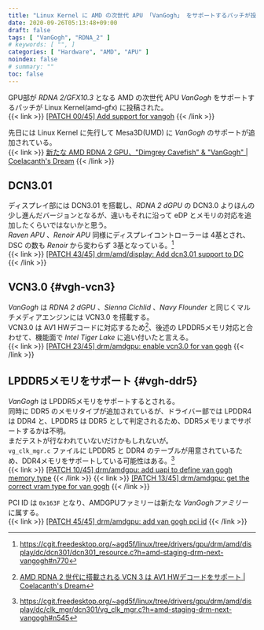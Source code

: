 ```yaml
---
title: "Linux Kernel に AMD の次世代 APU 「VanGogh」 をサポートするパッチが投稿される"
date: 2020-09-26T05:13:48+09:00
draft: false
tags: [ "VanGogh", "RDNA_2" ]
# keywords: [ "", ]
categories: [ "Hardware", "AMD", "APU" ]
noindex: false
# summary: ""
toc: false
---
```


GPU部が *RDNA 2/GFX10.3* となる AMD の次世代 APU *VanGogh* をサポートするパッチが Linux Kernel(amd-gfx) に投稿された。  
{{< link >}} [[PATCH 00/45] Add support for vangoh](https://lists.freedesktop.org/archives/amd-gfx/2020-September/054216.html) {{< /link >}}

先日には Linux Kernel に先行して Mesa3D(UMD) に *VanGogh* のサポートが追加されている。  
{{< link >}} [新たな AMD RDNA 2 GPU、"Dimgrey Cavefish" & "VanGogh" | Coelacanth's Dream](/posts/2020/09/23/amd-vangogh-dimgrey_cavefish/) {{< /link >}}

## DCN3.01
ディスプレイ部には DCN3.01 を搭載し、*RDNA 2 dGPU* の DCN3.0 よりほんの少し進んだバージョンとなるが、違いもそれに沿って eDP とメモリの対応を追加したくらいではないかと思う。  
*Raven APU* 、*Renoir APU* 同様にディスプレイコントローラーは 4基とされ、DSC の数も *Renoir* から変わらず 3基となっている。[^vgh-dc4]  
{{< link >}} [[PATCH 43/45] drm/amd/display: Add dcn3.01 support to DC](https://lists.freedesktop.org/archives/amd-gfx/2020-September/054258.html) {{< /link >}}

[^vgh-dc4]: <https://cgit.freedesktop.org/~agd5f/linux/tree/drivers/gpu/drm/amd/display/dc/dcn301/dcn301_resource.c?h=amd-staging-drm-next-vangogh#n770>

## VCN3.0 {#vgh-vcn3}
*VanGogh* は *RDNA 2 dGPU* 、*Sienna Cichlid* 、*Navy Flounder* と同じくマルチメディアエンジンには VCN3.0 を搭載する。  
VCN3.0 は AV1 HWデコードに対応するため[^vcn3-av1]、後述の LPDDR5メモリ対応と合わせて、機能面で *Intel Tiger Lake* に追い付いたと言える。  
{{< link >}} [[PATCH 23/45] drm/amdgpu: enable vcn3.0 for van gogh](https://lists.freedesktop.org/archives/amd-gfx/2020-September/054237.html) {{< /link >}}

[^vcn3-av1]: [AMD RDNA 2 世代に搭載される VCN 3 は AV1 HWデコードをサポート | Coelacanth's Dream](/posts/2020/09/16/amd-vcn_3-av1-dec/)

## LPDDR5メモリをサポート {#vgh-ddr5}
*VanGogh* は LPDDR5メモリをサポートするとされる。  
同時に DDR5 のメモリタイプが追加されているが、ドライバー部では LPDDR4 は DDR4 と、LPDDR5 は DDR5 として判定されるため、DDR5メモリまでサポートするかは不明。  
まだテストが行なわれていないだけかもしれないが。  
`vg_clk_mgr.c` ファイルに LPDDR5 と DDR4 のテーブルが用意されているため、DDR4メモリをサポートしている可能性はある。[^vgh-ddr4]  
{{< link >}} [[PATCH 10/45] drm/amdgpu: add uapi to define van gogh memory type](https://lists.freedesktop.org/archives/amd-gfx/2020-September/054225.html) {{< /link >}}
{{< link >}} [[PATCH 13/45] drm/amdgpu: get the correct vram type for van gogh](https://lists.freedesktop.org/archives/amd-gfx/2020-September/054227.html) {{< /link >}}

[^vgh-ddr4]: <https://cgit.freedesktop.org/~agd5f/linux/tree/drivers/gpu/drm/amd/display/dc/clk_mgr/dcn301/vg_clk_mgr.c?h=amd-staging-drm-next-vangogh#n545>


PCI ID は `0x163F` となり、AMDGPUファミリーは新たな *VanGoghファミリー* に属する。  
{{< link >}} [[PATCH 45/45] drm/amdgpu: add van gogh pci id](https://lists.freedesktop.org/archives/amd-gfx/2020-September/054259.html) {{< /link >}}

